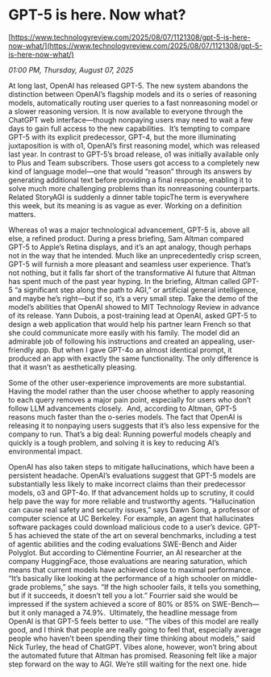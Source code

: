 # GPT-5 is here. Now what?

[https://www.technologyreview.com/2025/08/07/1121308/gpt-5-is-here-now-what/](https://www.technologyreview.com/2025/08/07/1121308/gpt-5-is-here-now-what/)

*01:00 PM, Thursday, August 07, 2025*

At long last, OpenAI has released GPT-5. The new system abandons the distinction between OpenAI’s flagship models and its o series of reasoning models, automatically routing user queries to a fast nonreasoning model or a slower reasoning version. It is now available to everyone through the ChatGPT web interface—though nonpaying users may need to wait a few days to gain full access to the new capabilities.  It’s tempting to compare GPT-5 with its explicit predecessor, GPT-4, but the more illuminating juxtaposition is with o1, OpenAI’s first reasoning model, which was released last year. In contrast to GPT-5’s broad release, o1 was initially available only to Plus and Team subscribers. Those users got access to a completely new kind of language model—one that would “reason” through its answers by generating additional text before providing a final response, enabling it to solve much more challenging problems than its nonreasoning counterparts. Related StoryAGI is suddenly a dinner table topicThe term is everywhere this week, but its meaning is as vague as ever. Working on a definition matters.

Whereas o1 was a major technological advancement, GPT-5 is, above all else, a refined product. During a press briefing, Sam Altman compared GPT-5 to Apple’s Retina displays, and it’s an apt analogy, though perhaps not in the way that he intended. Much like an unprecedentedly crisp screen, GPT-5 will furnish a more pleasant and seamless user experience. That’s not nothing, but it falls far short of the transformative AI future that Altman has spent much of the past year hyping. In the briefing, Altman called GPT-5 “a significant step along the path to AGI,” or artificial general intelligence, and maybe he’s right—but if so, it’s a very small step. Take the demo of the model’s abilities that OpenAI showed to MIT Technology Review in advance of its release. Yann Dubois, a post-training lead at OpenAI, asked GPT-5 to design a web application that would help his partner learn French so that she could communicate more easily with his family. The model did an admirable job of following his instructions and created an appealing, user-friendly app. But when I gave GPT-4o an almost identical prompt, it produced an app with exactly the same functionality. The only difference is that it wasn’t as aesthetically pleasing.

Some of the other user-experience improvements are more substantial. Having the model rather than the user choose whether to apply reasoning to each query removes a major pain point, especially for users who don’t follow LLM advancements closely.  And, according to Altman, GPT-5 reasons much faster than the o-series models. The fact that OpenAI is releasing it to nonpaying users suggests that it’s also less expensive for the company to run. That’s a big deal: Running powerful models cheaply and quickly is a tough problem, and solving it is key to reducing AI’s environmental impact.

OpenAI has also taken steps to mitigate hallucinations, which have been a persistent headache. OpenAI’s evaluations suggest that GPT-5 models are substantially less likely to make incorrect claims than their predecessor models, o3 and GPT-4o. If that advancement holds up to scrutiny, it could help pave the way for more reliable and trustworthy agents. “Hallucination can cause real safety and security issues,” says Dawn Song, a professor of computer science at UC Berkeley. For example, an agent that hallucinates software packages could download malicious code to a user’s device. GPT-5 has achieved the state of the art on several benchmarks, including a test of agentic abilities and the coding evaluations SWE-Bench and Aider Polyglot. But according to Clémentine Fourrier, an AI researcher at the company HuggingFace, those evaluations are nearing saturation, which means that current models have achieved close to maximal performance.  “It’s basically like looking at the performance of a high schooler on middle-grade problems,” she says. “If the high schooler fails, it tells you something, but if it succeeds, it doesn’t tell you a lot.” Fourrier said she would be impressed if the system achieved a score of 80% or 85% on SWE-Bench—but it only managed a 74.9%.  Ultimately, the headline message from OpenAI is that GPT-5 feels better to use. “The vibes of this model are really good, and I think that people are really going to feel that, especially average people who haven't been spending their time thinking about models,” said Nick Turley, the head of ChatGPT. Vibes alone, however, won’t bring about the automated future that Altman has promised. Reasoning felt like a major step forward on the way to AGI. We’re still waiting for the next one. hide


